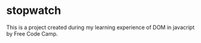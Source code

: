 # stopwatch
This is a project created during my learning experience of DOM in javacript by Free Code Camp.
